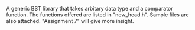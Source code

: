 A generic BST library that takes arbitary data type and a comparator function. The functions offered are listed in "new_head.h". Sample files are also attached. "Assignment 7" will give more insight.
